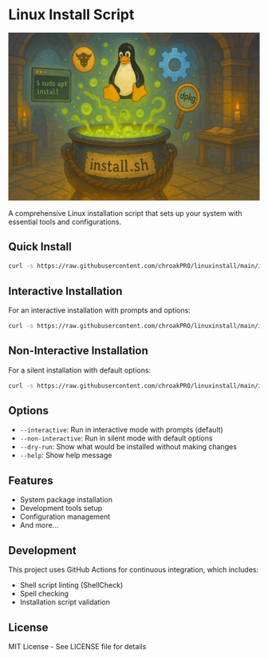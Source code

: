 # Linux Install Script

![Banner](Images/banner2.png)

A comprehensive Linux installation script that sets up your system with essential tools and configurations.

## Quick Install

```bash
curl -s https://raw.githubusercontent.com/chroakPRO/linuxinstall/main/install.sh | bash
```

## Interactive Installation

For an interactive installation with prompts and options:

```bash
curl -s https://raw.githubusercontent.com/chroakPRO/linuxinstall/main/install.sh | bash -s -- --interactive
```

## Non-Interactive Installation

For a silent installation with default options:

```bash
curl -s https://raw.githubusercontent.com/chroakPRO/linuxinstall/main/install.sh | bash -s -- --non-interactive
```

## Options

- `--interactive`: Run in interactive mode with prompts (default)
- `--non-interactive`: Run in silent mode with default options
- `--dry-run`: Show what would be installed without making changes
- `--help`: Show help message

## Features

- System package installation
- Development tools setup
- Configuration management
- And more...

## Development

This project uses GitHub Actions for continuous integration, which includes:
- Shell script linting (ShellCheck)
- Spell checking
- Installation script validation

## License

MIT License - See LICENSE file for details
